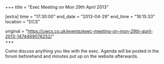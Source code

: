+++
title = "Exec Meeting on Mon 29th April 2013"

[extra]
time = "17:30:00"
end_date = "2013-04-29"
end_time = "18:15:33"
location = "DCS"

original = "https://uwcs.co.uk/events/exec-meeting-on-mon-29th-april-2013-1474489076252/"    
+++

Come discuss anything you like with the exec. Agenda will be posted in the forum beforehand and minutes put up on the website afterwards.

